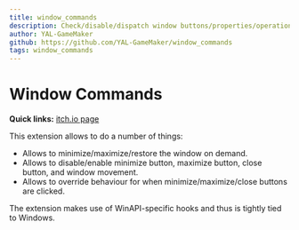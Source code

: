 ```yaml
---
title: window_commands
description: Check/disable/dispatch window buttons/properties/operations in GameMakerStudio and GMS2 games.
author: YAL-GameMaker
github: https://github.com/YAL-GameMaker/window_commands
tags: window_commands
---
```

# Window Commands

**Quick links:** [itch.io page](https://yellowafterlife.itch.io/gamemaker-window-commands)

This extension allows to do a number of things:

* Allows to minimize/maximize/restore the window on demand.
* Allows to disable/enable minimize button, maximize button, close button, and window movement.
* Allows to override behaviour for when minimize/maximize/close buttons are clicked.

The extension makes use of WinAPI-specific hooks and thus is tightly tied to Windows.
    